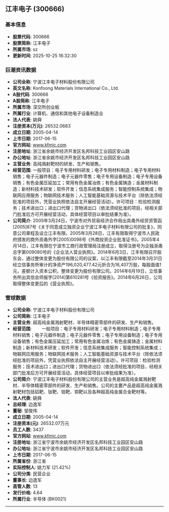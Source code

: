 ## 江丰电子 (300666)

### 基本信息

- **股票代码**: 300666
- **股票简称**: 江丰电子
- **所属市场**: sz
- **更新时间**: 2025-10-25 16:32:30

### 巨潮资讯数据

- **公司全称**: 宁波江丰电子材料股份有限公司
- **英文名称**: Konfoong Materials International Co., Ltd.
- **A股代码**: 300666
- **A股简称**: 江丰电子
- **所属市场**: 深交所创业板
- **所属行业**: 计算机、通信和其他电子设备制造业
- **法人代表**: 姚舜
- **注册资本(万元)**: 26532.0683
- **成立日期**: 2005-04-14
- **上市日期**: 2017-06-15
- **官方网站**: www.kfmic.com
- **注册地址**: 浙江省余姚市经济开发区名邦科技工业园区安山路
- **办公地址**: 浙江省余姚市经济开发区名邦科技工业园区安山路
- **主营业务**: 高纯溅射靶材的研发、生产和销售。
- **经营范围**: 一般项目：电子专用材料研发；电子专用材料制造；电子专用材料销售；电子元器件制造；电子元器件零售；电子专用设备制造；电子专用设备销售；有色金属压延加工；常用有色金属冶炼；有色金属铸造；金属材料制造；新材料技术研发；软件开发；信息系统集成服务；智能控制系统集成；物联网应用服务；物联网技术服务；人工智能基础资源与技术平台（除依法须经批准的项目外，凭营业执照依法自主开展经营活动）。许可项目：检验检测服务；技术进出口；进出口代理；货物进出口（依法须经批准的项目，经相关部门批准后方可开展经营活动，具体经营项目以审批结果为准）。
- **公司简介**: 2005年3月24日，宁波市对外贸易经济合作局出具甬外经贸资管函[2005]87号《关于同意成立独资企业宁波江丰电子材料有限公司的批复》，同意公司章程及设立江丰有限。2005年3月28日，江丰有限取得宁波市人民政府颁发的商外资甬外字[2005]0098号《外商投资企业批准证书》。2005年4月14日，江丰有限在宁波市工商行政管理局注册成立，取得注册号为企独浙甬总字第009080号的《企业法人营业执照》。2014年6月3日，江丰有限召开股东会，通过整体变更为股份有限公司的议案，以江丰有限截至2014年3月31日经立信事务所审计的净资产196,020,477.42元折合为16,407万股，每股面值1元，差额计入资本公积，整体变更为股份有限公司。2014年6月19日，立信事务所出具信会师报字[2014]第610281号《验资报告》。2014年6月26日，公司取得整体变更后的《营业执照》。

### 雪球数据

- **公司全称**: 宁波江丰电子材料股份有限公司
- **公司简称**: 江丰电子
- **主营业务**: 超高纯金属溅射靶材、半导体精密零部件的研发、生产和销售。
- **经营范围**: 　　一般项目：电子专用材料研发；电子专用材料制造；电子专用材料销售；电子元器件制造；电子元器件零售；电子专用设备制造；电子专用设备销售；有色金属压延加工；常用有色金属冶炼；有色金属铸造；金属材料制造；新材料技术研发；软件开发；信息系统集成服务；智能控制系统集成；物联网应用服务；物联网技术服务；人工智能基础资源与技术平台（除依法须经批准的项目外，凭营业执照依法自主开展经营活动）。许可项目：检验检测服务；技术进出口；进出口代理；货物进出口（依法须经批准的项目，经相关部门批准后方可开展经营活动，具体经营项目以审批结果为准）。
- **公司简介**: 宁波江丰电子材料股份有限公司的主营业务是超高纯金属溅射靶材、半导体精密零部件的研发、生产和销售。公司的主要产品是超高纯金属溅射靶材包括铝靶、钛靶、钽靶、铜靶以及各种超高纯金属合金靶材等。
- **法人代表**: 姚舜
- **总经理**: 边逸军
- **董秘**: 邹俊伟
- **成立日期**: 2005-04-14
- **注册资本(元)**: 26532.07万元
- **员工人数**: 3437
- **官方网站**: www.kfmic.com
- **注册地址**: 浙江省宁波市余姚市经济开发区名邦科技工业园区安山路
- **办公地址**: 浙江省宁波市余姚市经济开发区名邦科技工业园区安山路
- **上市日期**: 2017-06-15
- **所属省份**: 浙江省
- **实际控制人**: 姚力军 (21.42%)
- **公司分类**: 民营企业
- **董事长**: 边逸军
- **高管人数**: 13
- **发行价格**: 4.64
- **所属行业**: 半导体 (BK0021)

---